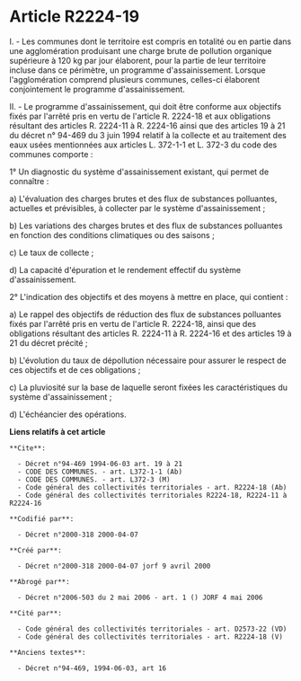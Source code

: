 # Article R2224-19

I. - Les communes dont le territoire est compris en totalité ou en partie dans une agglomération produisant une charge brute
de pollution organique supérieure à 120 kg par jour élaborent, pour la partie de leur territoire incluse dans ce périmètre,
un programme d'assainissement. Lorsque l'agglomération comprend plusieurs communes, celles-ci élaborent conjointement le
programme d'assainissement.

II. - Le programme d'assainissement, qui doit être conforme aux objectifs fixés par l'arrêté pris en vertu de l'article R.
2224-18 et aux obligations résultant des articles R. 2224-11 à R. 2224-16 ainsi que des articles 19 à 21 du décret n° 94-469
du 3 juin 1994 relatif à la collecte et au traitement des eaux usées mentionnées aux articles L. 372-1-1 et L. 372-3 du code
des communes comporte :

1° Un diagnostic du système d'assainissement existant, qui permet de connaître :

a) L'évaluation des charges brutes et des flux de substances polluantes, actuelles et prévisibles, à collecter par le système
d'assainissement ;

b) Les variations des charges brutes et des flux de substances polluantes en fonction des conditions climatiques ou des
saisons ;

c) Le taux de collecte ;

d) La capacité d'épuration et le rendement effectif du système d'assainissement.

2° L'indication des objectifs et des moyens à mettre en place, qui contient :

a) Le rappel des objectifs de réduction des flux de substances polluantes fixés par l'arrêté pris en vertu de l'article R.
2224-18, ainsi que des obligations résultant des articles R. 2224-11 à R. 2224-16 et des articles 19 à 21 du décret précité ;

b) L'évolution du taux de dépollution nécessaire pour assurer le respect de ces objectifs et de ces obligations ;

c) La pluviosité sur la base de laquelle seront fixées les caractéristiques du système d'assainissement ;

d) L'échéancier des opérations.

**Liens relatifs à cet article**

	**Cite**:

	  - Décret n°94-469 1994-06-03 art. 19 à 21
	  - CODE DES COMMUNES. - art. L372-1-1 (Ab)
	  - CODE DES COMMUNES. - art. L372-3 (M)
	  - Code général des collectivités territoriales - art. R2224-18 (Ab)
	  - Code général des collectivités territoriales R2224-18, R2224-11 à R2224-16

	**Codifié par**:

	  - Décret n°2000-318 2000-04-07

	**Créé par**:

	  - Décret n°2000-318 2000-04-07 jorf 9 avril 2000

	**Abrogé par**:

	  - Décret n°2006-503 du 2 mai 2006 - art. 1 () JORF 4 mai 2006

	**Cité par**:

	  - Code général des collectivités territoriales - art. D2573-22 (VD)
	  - Code général des collectivités territoriales - art. R2224-18 (V)

	**Anciens textes**:

	  - Décret n°94-469, 1994-06-03, art 16
